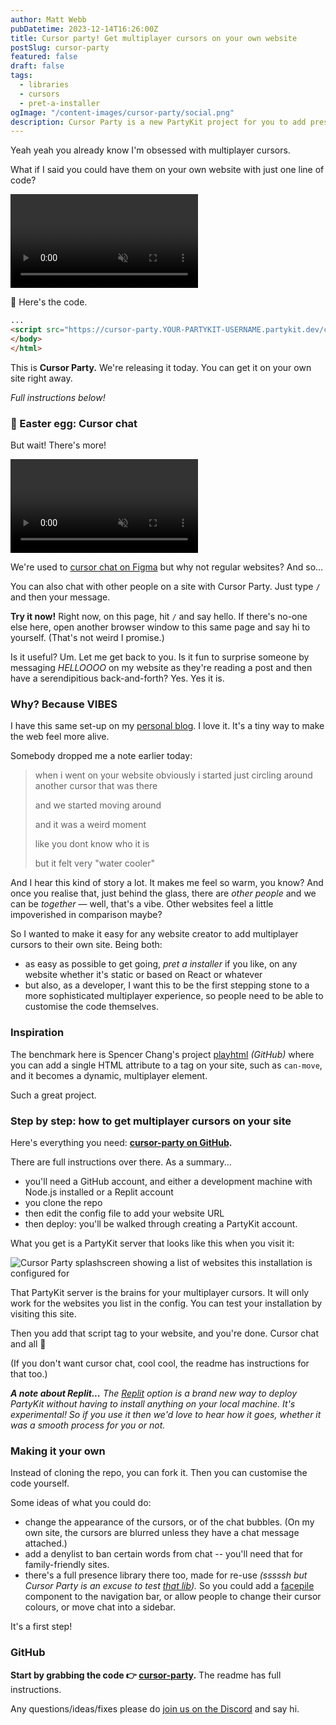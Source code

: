 ```yaml
---
author: Matt Webb
pubDatetime: 2023-12-14T16:26:00Z
title: Cursor party! Get multiplayer cursors on your own website
postSlug: cursor-party
featured: false
draft: false
tags:
  - libraries
  - cursors
  - pret-a-installer
ogImage: "/content-images/cursor-party/social.png"
description: Cursor Party is a new PartyKit project for you to add presence to your website (even static sites) with a single script tag. Oh and it has cursor chat too.
---
```


Yeah yeah you already know I'm obsessed with multiplayer cursors.

What if I said you could have them on your own website with just one line of code?

<video autoplay muted loop src="/content-images/cursor-party/cursors-in-use-sm.mp4"></video>

👀 Here's the code.

```html
...
<script src="https://cursor-party.YOUR-PARTYKIT-USERNAME.partykit.dev/cursors.js"></script>
</body>
</html>
```

This is **Cursor Party.** We're releasing it today. You can get it on your own site right away.

_Full instructions below!_

### 🎈 Easter egg: Cursor chat

But wait! There's more!

<video autoplay muted loop src="/content-images/cursor-party/cursor-chat-sm.mp4"></video>

We're used to [cursor chat on Figma](https://help.figma.com/hc/en-us/articles/1500004414842-Send-messages-with-cursor-chat) but why not regular websites? And so...

You can also chat with other people on a site with Cursor Party. Just type `/` and then your message.

**Try it now!** Right now, on this page, hit `/` and say hello. If there's no-one else here, open another browser window to this same page and say hi to yourself. (That's not weird I promise.)

Is it useful? Um. Let me get back to you. Is it fun to surprise someone by messaging _HELLOOOO_ on my website as they're reading a post and then have a serendipitious back-and-forth? Yes. Yes it is.

### Why? Because VIBES

I have this same set-up on my [personal blog](https://interconnected.org/home/). I love it. It's a tiny way to make the web feel more alive.

Somebody dropped me a note earlier today:

> when i went on your website obviously i started just circling around another cursor that was there
>
> and we started moving around
>
> and it was a weird moment
>
> like you dont know who it is
>
> but it felt very "water cooler"

And I hear this kind of story a lot. It makes me feel so warm, you know? And once you realise that, just behind the glass, there are _other people_ and we can be _together_ — well, that's a vibe. Other websites feel a little impoverished in comparison maybe?

So I wanted to make it easy for any website creator to add multiplayer cursors to their own site. Being both:

- as easy as possible to get going, _pret a installer_ if you like, on any website whether it's static or based on React or whatever
- but also, as a developer, I want this to be the first stepping stone to a more sophisticated multiplayer experience, so people need to be able to customise the code themselves.

### Inspiration

The benchmark here is Spencer Chang's project [playhtml](https://github.com/spencerc99/playhtml) _(GitHub)_ where you can add a single HTML attribute to a tag on your site, such as `can-move`, and it becomes a dynamic, multiplayer element.

Such a great project.

### Step by step: how to get multiplayer cursors on your site

Here's everything you need: **[cursor-party on GitHub](https://github.com/partykit/cursor-party).**

There are full instructions over there. As a summary...

- you'll need a GitHub account, and either a development machine with Node.js installed or a Replit account
- you clone the repo
- then edit the config file to add your website URL
- then deploy: you'll be walked through creating a PartyKit account.

What you get is a PartyKit server that looks like this when you visit it:

![Cursor Party splashscreen showing a list of websites this installation is configured for](/content-images/cursor-party/cursor-party-backend.png)

That PartyKit server is the brains for your multiplayer cursors. It will only work for the websites you list in the config. You can test your installation by visiting this site.

Then you add that script tag to your website, and you're done. Cursor chat and all 🎉

(If you don't want cursor chat, cool cool, the readme has instructions for that too.)

_**A note about Replit...** The [Replit](https://replit.com/) option is a brand new way to deploy PartyKit without having to install anything on your local machine. It's experimental! So if you use it then we'd love to hear how it goes, whether it was a smooth process for you or not._

### Making it your own

Instead of cloning the repo, you can fork it. Then you can customise the code yourself.

Some ideas of what you could do:

- change the appearance of the cursors, or of the chat bubbles. (On my own site, the cursors are blurred unless they have a chat message attached.)
- add a denylist to ban certain words from chat -- you'll need that for family-friendly sites.
- there's a full presence library there too, made for re-use _(sssssh but Cursor Party is an excuse to test [that lib](https://github.com/partykit/cursor-party/tree/main/src/presence))._ So you could add a [facepile](https://interconnected.org/more/2023/partykit/facepiles.html) component to the navigation bar, or allow people to change their cursor colours, or move chat into a sidebar.

It's a first step!

### GitHub

**Start by grabbing the code 👉 [cursor-party](https://github.com/partykit/cursor-party).** The readme has full instructions.

Any questions/ideas/fixes please do [join us on the Discord](https://discord.gg/GJwKKTcQ7W) and say hi.
